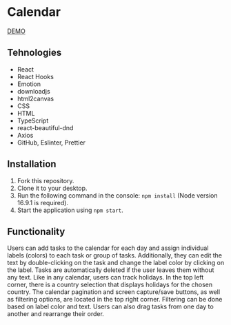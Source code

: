 # Calendar
[DEMO](https://m1k1ta.github.io/calendar)

## Tehnologies
- React
- React Hooks
- Emotion
- downloadjs
- html2canvas
- CSS
- HTML
- TypeScript
- react-beautiful-dnd
- Axios
- GitHub, Eslinter, Prettier

## Installation
1. Fork this repository.
2. Clone it to your desktop.
3. Run the following command in the console: `npm install` (Node version 16.9.1 is required).
4. Start the application using `npm start`.

## Functionality
Users can add tasks to the calendar for each day and assign individual labels (colors) to each task or group of tasks. Additionally, they can edit the text by double-clicking on the task and change the label color by clicking on the label. Tasks are automatically deleted if the user leaves them without any text. Like in any calendar, users can track holidays. In the top left corner, there is a country selection that displays holidays for the chosen country. The calendar pagination and screen capture/save buttons, as well as filtering options, are located in the top right corner. Filtering can be done based on label color and text. Users can also drag tasks from one day to another and rearrange their order.
